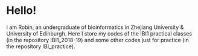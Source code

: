 # Hello!
I am Robin, an undergraduate of bioinformatics in Zhejiang University & University of Edinburgh.
Here I store my codes of the IBI1 practical classes (in the repository IBI1_2018-19) and some other codes just for practice (in the repository IBI_practice). 



